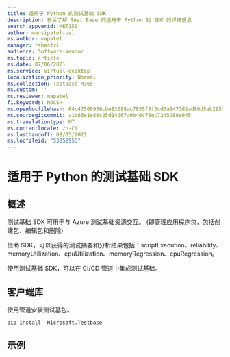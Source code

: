 ```yaml
---
title: 适用于 Python 的测试基础 SDK
description: 有关了解 Test Base 的适用于 Python 的 SDK 的详细信息
search.appverid: MET150
author: mansipatel-usl
ms.author: mapatel
manager: rshastri
audience: Software-Vendor
ms.topic: article
ms.date: 07/06/2021
ms.service: virtual-desktop
localization_priority: Normal
ms.collection: TestBase-M365
ms.custom: ''
ms.reviewer: mapatel
f1.keywords: NOCSH
ms.openlocfilehash: 64c47566959cbe83088ac7855f8f3cd6a8473d2ad86d5ab2957fbbdf41d10bf7
ms.sourcegitcommit: a1b66e1e80c25d14d67a9b46c79ec7245d88e045
ms.translationtype: MT
ms.contentlocale: zh-CN
ms.lasthandoff: 08/05/2021
ms.locfileid: "53852955"
---
```

# <a name="test-base-sdk-for-python"></a>适用于 Python 的测试基础 SDK

## <a name="overview"></a>概述
测试基础 SDK 可用于与 Azure 测试基础资源交互。  (即管理应用程序包，包括创建包、编辑包和删除) 

借助 SDK，可以获得的测试摘要和分析结果包括：scriptExecution、reliability、memoryUtilization、cpuUtilization、memoryRegression、cpuRegression。

使用测试基础 SDK，可以在 CI/CD 管道中集成测试基础。

## <a name="client-library"></a>客户端库

使用管道安装测试基包。

~~~
pip install  Microsoft.Testbase
~~~
 
## <a name="example"></a>示例
